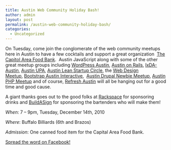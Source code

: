 ```yaml
---
title: Austin Web Community Holiday Bash!
author: admin
layout: post
permalink: /austin-web-community-holiday-bash/
categories:
  - Uncategorized
---
```

On Tuesday, come join the conglomerate of the web community meetups here in Austin to have a few cocktails and support a great organization  [The Capitol Area Food Bank][1].  Austin JavaScript along with some of the other great meetup groups including <a href="http://wpaustin.com/" target="_blank">WordPress Austin</a>, <a href="http://www.austinonrails.org/" target="_blank">Austin on Rails</a>, <a href="http://ixdaaustin.ning.com/" target="_blank">IxDA-Austin</a>, <a href="http://www.austinupa.org/" target="_blank">Austin UPA</a>, <a href="http://www.meetup.com/Austin-Lean-Startup-Circle/" target="_blank">Austin Lean Startup Circle</a>, the <a href="http://www.meetup.com/Austin-Web-Design/" target="_blank">Web Design Meetup</a>, <a href="http://www.bootstrapaustin.org/wiki/index.php/Interactive_Subgroup" target="_blank">Bootstrap Austin Interactive</a>,  <a href="http://www.meetup.com/Austin-Drupal-Newbies-Meetup/" target="_blank">Austin Drupal Newbie Meetup</a>, <a href="http://www.meetup.com/austinphp/" target="_blank">Austin PHP Meetup</a> and of course, <a href="http://www.refreshaustin.org/" target="_blank">Refresh Austin</a> will all be hanging out for a good time and good cause.

A giant thanks goes out to the good folks at <a href="http://www.rackspace.com/" target="_blank">Rackspace</a> for sponsoring drinks and <a href="http://www.buildasign.com/" target="_blank">BuildASign</a> for sponsoring the bartenders who will make them!

*When*: 7 &#8211; 9pm, Tuesday, December 14th, 2010

*Where*: Buffalo Billiards (6th and Brazos)

*Admission*: One canned food item for the Capital Area Food Bank.

<a href="http://on.fb.me/AustinWebBash" target="_blank">Spread the word on Facebook!</a>

 [1]: http://www.capitalareafoodbank.org/